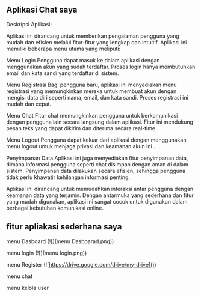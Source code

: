 ## Aplikasi Chat saya 
Deskripsi Aplikasi:

Aplikasi ini dirancang untuk memberikan pengalaman pengguna yang mudah dan efisien melalui fitur-fitur yang lengkap dan intuitif. Aplikasi ini memiliki beberapa menu utama yang meliputi:

Menu Login
Pengguna dapat masuk ke dalam aplikasi dengan menggunakan akun yang sudah terdaftar. Proses login hanya membutuhkan email dan kata sandi yang terdaftar di sistem.

Menu Registrasi
Bagi pengguna baru, aplikasi ini menyediakan menu registrasi yang memungkinkan mereka untuk membuat akun dengan mengisi data diri seperti nama, email, dan kata sandi. Proses registrasi ini mudah dan cepat.

Menu Chat
Fitur chat memungkinkan pengguna untuk berkomunikasi dengan pengguna lain secara langsung dalam aplikasi. Fitur ini mendukung pesan teks yang dapat dikirim dan diterima secara real-time.

Menu Logout
Pengguna dapat keluar dari aplikasi dengan menggunakan menu logout untuk menjaga privasi dan keamanan akun ini .

Penyimpanan Data
Aplikasi ini juga menyediakan fitur penyimpanan data, dimana informasi pengguna seperti chat disimpan dengan aman di dalam sistem. Penyimpanan data dilakukan secara efisien, sehingga pengguna tidak perlu khawatir kehilangan informasi penting.

Aplikasi ini dirancang untuk memudahkan interaksi antar pengguna dengan keamanan data yang terjamin. Dengan antarmuka yang sederhana dan fitur yang mudah digunakan, aplikasi ini sangat cocok untuk digunakan dalam berbagai kebutuhan komunikasi online.

## fitur apliakasi sederhana saya 

 
menu Dasboard
(![](menu Dasboarad.png))


menu login 
(![](menu login.png))


menu Register
(![https://drive.google.com/drive/my-drive]())



menu chat 



menu kelola user 

